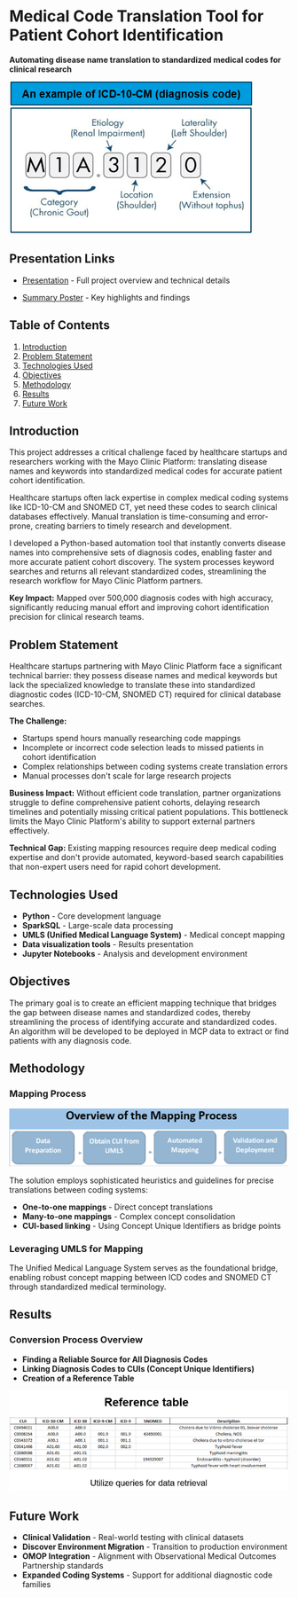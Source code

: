 # Medical Code Translation Tool for Patient Cohort Identification

**Automating disease name translation to standardized medical codes for clinical research**

![Introduction](images/Intro.png)

## Presentation Links
- [Presentation](documentation/MayoClinicPresentation.pdf) - Full project overview and technical details

- [Summary Poster](documentation/MayoClinicInternPoster.pdf) - Key highlights and findings

## Table of Contents
1. [Introduction](#introduction)
2. [Problem Statement](#problem-statement)
3. [Technologies Used](#technologies-used)
4. [Objectives](#objectives)
5. [Methodology](#methodology)
6. [Results](#results)
7. [Future Work](#future-work)

## Introduction
This project addresses a critical challenge faced by healthcare startups and researchers working with the Mayo Clinic Platform: translating disease names and keywords into standardized medical codes for accurate patient cohort identification.

Healthcare startups often lack expertise in complex medical coding systems like ICD-10-CM and SNOMED CT, yet need these codes to search clinical databases effectively. Manual translation is time-consuming and error-prone, creating barriers to timely research and development.

I developed a Python-based automation tool that instantly converts disease names into comprehensive sets of diagnosis codes, enabling faster and more accurate patient cohort discovery. The system processes keyword searches and returns all relevant standardized codes, streamlining the research workflow for Mayo Clinic Platform partners.

**Key Impact:** Mapped over 500,000 diagnosis codes with high accuracy, significantly reducing manual effort and improving cohort identification precision for clinical research teams.

## Problem Statement

Healthcare startups partnering with Mayo Clinic Platform face a significant technical barrier: they possess disease names and medical keywords but lack the specialized knowledge to translate these into standardized diagnostic codes (ICD-10-CM, SNOMED CT) required for clinical database searches.

**The Challenge:**
- Startups spend hours manually researching code mappings
- Incomplete or incorrect code selection leads to missed patients in cohort identification
- Complex relationships between coding systems create translation errors
- Manual processes don't scale for large research projects

**Business Impact:**
Without efficient code translation, partner organizations struggle to define comprehensive patient cohorts, delaying research timelines and potentially missing critical patient populations. This bottleneck limits the Mayo Clinic Platform's ability to support external partners effectively.

**Technical Gap:**
Existing mapping resources require deep medical coding expertise and don't provide automated, keyword-based search capabilities that non-expert users need for rapid cohort development.

## Technologies Used

- **Python** - Core development language
- **SparkSQL** - Large-scale data processing
- **UMLS (Unified Medical Language System)** - Medical concept mapping
- **Data visualization tools** - Results presentation
- **Jupyter Notebooks** - Analysis and development environment

## Objectives
The primary goal is to create an efficient mapping technique that bridges the gap between disease names and standardized codes, thereby streamlining the process of identifying accurate and standardized codes. An algorithm will be developed to be deployed in MCP data to extract or find patients with any diagnosis code.

## Methodology
### Mapping Process
![Mapping Process](images/Mapping-process.png)

The solution employs sophisticated heuristics and guidelines for precise translations between coding systems:

- **One-to-one mappings** - Direct concept translations
- **Many-to-one mappings** - Complex concept consolidation
- **CUI-based linking** - Using Concept Unique Identifiers as bridge points

### Leveraging UMLS for Mapping
The Unified Medical Language System serves as the foundational bridge, enabling robust concept mapping between ICD codes and SNOMED CT through standardized medical terminology.

## Results
### Conversion Process Overview
- **Finding a Reliable Source for All Diagnosis Codes**
- **Linking Diagnosis Codes to CUIs (Concept Unique Identifiers)**
- **Creation of a Reference Table**

![Conversion Process](images/Conversion-process.png)

## Future Work

- **Clinical Validation** - Real-world testing with clinical datasets
- **Discover Environment Migration** - Transition to production environment
- **OMOP Integration** - Alignment with Observational Medical Outcomes Partnership standards
- **Expanded Coding Systems** - Support for additional diagnostic code families
